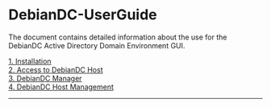 # DebianDC-UserGuide

The document contains detailed information about the use for the DebianDC Active Directory Domain Environment GUI.

[1. Installation](https://github.com/eesmer/DebianDC/blob/master/docs/DebianDC-UserGuide/installation/installation.md) <br>
[2. Access to DebianDC Host](https://github.com/eesmer/DebianDC/blob/master/docs/DebianDC-UserGuide/access_to_debiandc.md) <br>
[3. DebianDC Manager](https://github.com/eesmer/DebianDC/blob/master/docs/DebianDC-UserGuide/debiandc-manager.md) <br>
[4. DebianDC Host Management](https://github.com/eesmer/DebianDC/blob/master/docs/DebianDC-UserGuide/host-management.md) <br>

---

